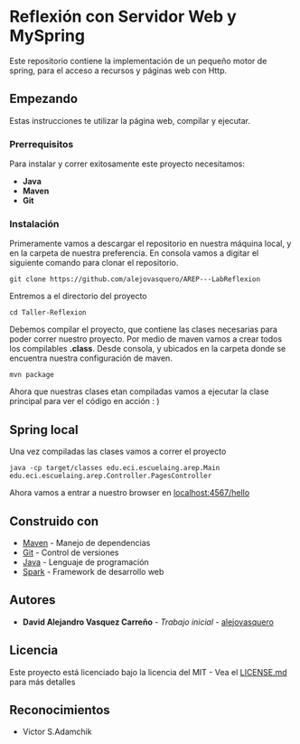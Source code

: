 # Reflexión con Servidor Web y MySpring

Este repositorio contiene la implementación de un pequeño motor de
spring, para el acceso a recursos y páginas web con Http.  

## Empezando

Estas instrucciones te utilizar la página web, compilar y ejecutar. 

 
### Prerrequisitos

Para instalar y correr exitosamente este proyecto necesitamos:
* **Java**
* **Maven**
* **Git**


### Instalación

Primeramente vamos a descargar el repositorio en nuestra máquina local, y en la carpeta de 
nuestra preferencia. En consola vamos a digitar el siguiente comando para clonar el repositorio.

```
git clone https://github.com/alejovasquero/AREP---LabReflexion
```

Entremos a el directorio del proyecto

```
cd Taller-Reflexion
```

Debemos compilar el proyecto, que contiene las clases necesarias para poder correr nuestro
proyecto. Por medio de maven vamos a crear todos los compilables **.class**. Desde consola, y ubicados en la carpeta donde se encuentra
nuestra configuración de maven.

```
mvn package
```

Ahora que nuestras clases etan compiladas vamos a ejecutar la clase principal para
ver el código en acción : )

## Spring local

Una vez compiladas las clases vamos a correr el proyecto

```
java -cp target/classes edu.eci.escuelaing.arep.Main edu.eci.escuelaing.arep.Controller.PagesController
```

Ahora vamos a entrar a nuestro browser en [localhost:4567/hello](localhost:35000/prueba)

## Construido con


* [Maven](https://maven.apache.org/) - Manejo de dependencias
* [Git](https://git-scm.com/) - Control de versiones
* [Java](https://www.java.com/es/) - Lenguaje de programación
* [Spark](http://sparkjava.com/) - Framework de desarrollo web


## Autores

* **David Alejandro Vasquez Carreño** - *Trabajo inicial* - [alejovasquero](https://github.com/alejovasquero)

## Licencia

Este proyecto está licenciado bajo la licencia del MIT - Vea el [LICENSE.md](LICENSE.md) para más detalles

## Reconocimientos

* Victor S.Adamchik

